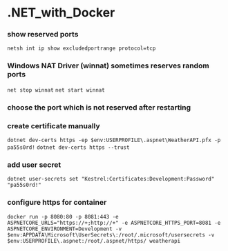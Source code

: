 # .NET_with_Docker

### show reserved ports
``` netsh int ip show excludedportrange protocol=tcp ```

### Windows NAT Driver (winnat) sometimes reserves random ports
``` net stop winnat ```
``` net start winnat ```
### choose the port which is not reserved after restarting

### create certificate manually
``` dotnet dev-certs https -ep $env:USERPROFILE\.aspnet\WeatherAPI.pfx -p pa55s0rd! ```
``` dotnet dev-certs https --trust ```
### add user secret
``` dotnet user-secrets set "Kestrel:Certificates:Development:Password" "pa55s0rd!" ```

### configure https for container
``` docker run -p 8080:80 -p 8081:443 -e ASPNETCORE_URLS="https://+;http://+" -e ASPNETCORE_HTTPS_PORT=8081 -e ASPNETCORE_ENVIRONMENT=Development -v $env:APPDATA\Microsoft\UserSecrets\:/root/.microsoft/usersecrets -v $env:USERPROFILE\.aspnet:/root/.aspnet/https/ weatherapi ```
